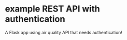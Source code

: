 # example REST API with authentication
   A Flask app using air quality API that needs authentication!
